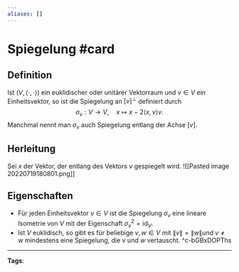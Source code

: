 ```yaml
---
aliases: []
---
```


# Spiegelung #card
## Definition
Ist $(V,\langle\cdot, \cdot\rangle)$ ein euklidischer oder unitärer Vektorraum und $v \in V$ ein Einheitsvektor, so ist die Spiegelung an $[v]^{\perp}$ definiert durch
$$
\sigma_{v}: V \rightarrow V, \quad x \mapsto x-2\langle x, v\rangle v .
$$
Manchmal nennt man $\sigma_{v}$ auch Spiegelung entlang der Achse $[v]$.
## Herleitung
Sei $x$ der Vektor, der entlang des Vektors $v$ gespiegelt wird.
![[Pasted image 20220719180801.png]]
## Eigenschaften
- Für jeden Einheitsvektor $v \in V$ ist die Spiegelung $\sigma_{v}$ eine lineare Isometrie von $V$ mit der Eigenschaft $\sigma_{v}^{2}=\mathrm{id}_{V}$.
- Ist $V$ euklidisch, so gibt es für beliebige $v, w \in V$ mit $\|v\|=\|w\| u n d$ $v \neq w$ mindestens eine Spiegelung, die $v$ und $w$ vertauscht.
^c-bGBxDOPThs
---
**Tags**: 